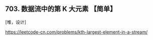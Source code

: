 ## 703. 数据流中的第 K 大元素 【简单】     
[堆，设计]       

https://leetcode-cn.com/problems/kth-largest-element-in-a-stream/     



